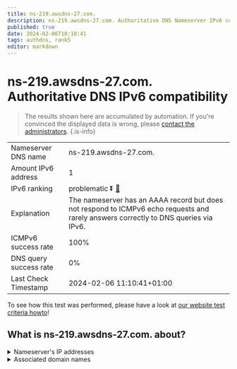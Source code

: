 ```yaml
---
title: ns-219.awsdns-27.com.
description: ns-219.awsdns-27.com. Authoritative DNS Nameserver IPv6 compatibility
published: true
date: 2024-02-06T10:10:41
tags: authdns, rank5
editor: markdown
---
```


# ns-219.awsdns-27.com. Authoritative DNS IPv6 compatibility

> The results shown here are accumulated by automation. If you're convinced the displayed data is wrong, please [contact the administrators](/howto/chat). 
{.is-info}




|   |   |
| - | - |
| Nameserver DNS name | ns-219.awsdns-27.com.
| Amount IPv6 address | 1
| IPv6 ranking | problematic :arrow_double_down: [🔗](/howto/ranking) |
| Explanation | The nameserver has an AAAA record but does not respond to ICMPv6 echo requests and rarely answers correctly to DNS queries via IPv6. |
| ICMPv6 success rate | 100%|
| DNS query success rate | 0% |
| Last Check Timestamp | 2024-02-06 11:10:41+01:00 |

To see how this test was performed, please have a look at [our website test criteria howto](/howto/testcriteria/authdns)!


## What is ns-219.awsdns-27.com. about?




<details>
<summary>Nameserver's IP addresses</summary>

2600:9000:5300:db00::1

</details>



<details>
<summary>Associated domain names</summary>

www.twitch.tv

</details>

